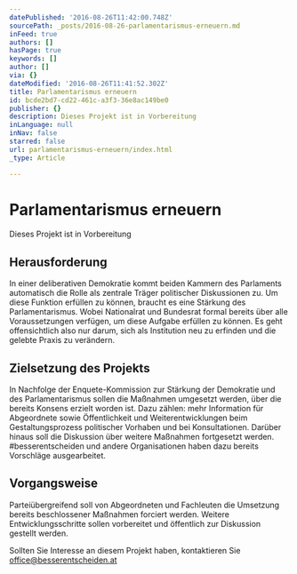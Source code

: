 ```yaml
---
datePublished: '2016-08-26T11:42:00.748Z'
sourcePath: _posts/2016-08-26-parlamentarismus-erneuern.md
inFeed: true
authors: []
hasPage: true
keywords: []
author: []
via: {}
dateModified: '2016-08-26T11:41:52.302Z'
title: Parlamentarismus erneuern
id: bcde2bd7-cd22-461c-a3f3-36e8ac149be0
publisher: {}
description: Dieses Projekt ist in Vorbereitung
inLanguage: null
inNav: false
starred: false
url: parlamentarismus-erneuern/index.html
_type: Article

---
```

# Parlamentarismus erneuern

Dieses Projekt ist in Vorbereitung

## Herausforderung

In einer deliberativen Demokratie kommt beiden Kammern des Parlaments automatisch die Rolle als zentrale Träger politischer Diskussionen zu. Um diese Funktion erfüllen zu können, braucht es eine Stärkung des Parlamentarismus. Wobei Nationalrat und Bundesrat formal bereits über alle Voraussetzungen verfügen, um diese Aufgabe erfüllen zu können. Es geht offensichtlich also nur darum, sich als Institution neu zu erfinden und die gelebte Praxis zu verändern.

## Zielsetzung des Projekts

In Nachfolge der Enquete-Kommission zur Stärkung der Demokratie und des Parlamentarismus sollen die Maßnahmen umgesetzt werden, über die bereits Konsens erzielt worden ist. Dazu zählen: mehr Information für Abgeordnete sowie Öffentlichkeit und Weiterentwicklungen beim Gestaltungsprozess politischer Vorhaben und bei Konsultationen. Darüber hinaus soll die Diskussion über weitere Maßnahmen fortgesetzt werden. \#besserentscheiden und andere Organisationen haben dazu bereits Vorschläge ausgearbeitet.

## Vorgangsweise

Parteiübergreifend soll von Abgeordneten und Fachleuten die Umsetzung bereits beschlossener Maßnahmen forciert werden. Weitere Entwicklungsschritte sollen vorbereitet und öffentlich zur Diskussion gestellt werden.

Sollten Sie Interesse an diesem Projekt haben, kontaktieren Sie [office@besserentscheiden.at][0]

[0]: mailto:office@besserentscheiden.at